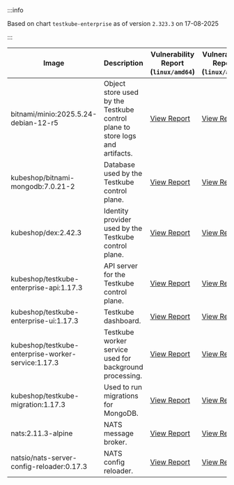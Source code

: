 :::info

Based on chart `testkube-enterprise` as of version `2.323.3` on 17-08-2025

:::

| Image | Description | Vulnerability Report (`linux/amd64`) | Vulnerability Report (`linux/arm64`) | Docker Image |
|-------|-------------|----------------------------------------|----------------------------------------|--------------|
| bitnami/minio:2025.5.24-debian-12-r5 | Object store used by the Testkube control plane to store logs and artifacts. | [View Report](./minio-2025.5.24-debian-12-r5_linux_amd64.md) | [View Report](./minio-2025.5.24-debian-12-r5_linux_arm64.md) | [View Image](https://hub.docker.com/layers/bitnami/minio/2025.5.24-debian-12-r5/images/sha256-b3d51900e846b92f7503ca6be07d2e8c56ebb6a13a60bc71b8777c716c074bcf?context=explore) |
| kubeshop/bitnami-mongodb:7.0.21-2 | Database used by the Testkube control plane. | [View Report](./bitnami-mongodb-7.0.21-2_linux_amd64.md) | [View Report](./bitnami-mongodb-7.0.21-2_linux_arm64.md) | [View Image](https://hub.docker.com/layers/kubeshop/bitnami-mongodb/7.0.21-2/images/sha256-c347474e6488832564a6ce3d1870056f52aa4e7123bb85ce391a60c0b4ecdf18?context=explore) |
| kubeshop/dex:2.42.3 | Identity provider used by the Testkube control plane. | [View Report](./dex-2.42.3_linux_amd64.md) | [View Report](./dex-2.42.3_linux_arm64.md) | [View Image](https://hub.docker.com/layers/kubeshop/dex/2.42.3/images/sha256-db03bd0a7b5d26c4c36034f227f3b16c1d3bdadf3bd56eb23f2ca9c442716cb6?context=explore) |
| kubeshop/testkube-enterprise-api:1.17.3 | API server for the Testkube control plane. | [View Report](./testkube-enterprise-api-1.17.3_linux_amd64.md) | [View Report](./testkube-enterprise-api-1.17.3_linux_arm64.md) | [View Image](https://hub.docker.com/layers/kubeshop/testkube-enterprise-api/1.17.3/images/sha256-9096f82a56d5c3957fc977c0011347ae885d3f31f83dd4b5a619349898342b22?context=explore) |
| kubeshop/testkube-enterprise-ui:1.17.3 | Testkube dashboard. | [View Report](./testkube-enterprise-ui-1.17.3_linux_amd64.md) | [View Report](./testkube-enterprise-ui-1.17.3_linux_arm64.md) | [View Image](https://hub.docker.com/layers/kubeshop/testkube-enterprise-ui/1.17.3/images/sha256-1afacadb9b02aa51d7013c154de78cbea3e94491466ab9334a78b6f6fafc08a9?context=explore) |
| kubeshop/testkube-enterprise-worker-service:1.17.3 | Testkube worker service used for background processing. | [View Report](./testkube-enterprise-worker-service-1.17.3_linux_amd64.md) | [View Report](./testkube-enterprise-worker-service-1.17.3_linux_arm64.md) | [View Image](https://hub.docker.com/layers/kubeshop/testkube-enterprise-worker-service/1.17.3/images/sha256-73cdc52359292100bcb01ed4df09f4c7de534ca500cb7b24f42d605148b36206?context=explore) |
| kubeshop/testkube-migration:1.17.3 | Used to run migrations for MongoDB. | [View Report](./testkube-migration-1.17.3_linux_amd64.md) | [View Report](./testkube-migration-1.17.3_linux_arm64.md) | [View Image](https://hub.docker.com/layers/kubeshop/testkube-migration/1.17.3/images/sha256-8c6bfd87867ba4d4c1161ca524deb412c4a68269e3c2fc841cea91c05ef354e9?context=explore) |
| nats:2.11.3-alpine | NATS message broker. | [View Report](./nats-2.11.3-alpine_linux_amd64.md) | [View Report](./nats-2.11.3-alpine_linux_arm64.md) | [View Image](https://hub.docker.com/layers/library/nats/2.11.3-alpine/images/sha256-f6be324fcee27f2a91178d74f77bb4ba3e5a9d2e72ba7d6871f45d14aadca40a?context=explore) |
| natsio/nats-server-config-reloader:0.17.3 | NATS config reloader. | [View Report](./nats-server-config-reloader-0.17.3_linux_amd64.md) | [View Report](./nats-server-config-reloader-0.17.3_linux_arm64.md) | [View Image](https://hub.docker.com/layers/natsio/nats-server-config-reloader/0.17.3/images/sha256-6798c689cca8a98f34e57db124abe46c81edf9bfb02d54ad85da60d0e41ef592?context=explore) |
